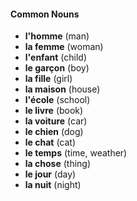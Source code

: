 #### Common Nouns

- **l'homme** (man)
- **la femme** (woman)
- **l'enfant** (child)
- **le garçon** (boy)
- **la fille** (girl)
- **la maison** (house)
- **l'école** (school)
- **le livre** (book)
- **la voiture** (car)
- **le chien** (dog)
- **le chat** (cat)
- **le temps** (time, weather)
- **la chose** (thing)
- **le jour** (day)
- **la nuit** (night)